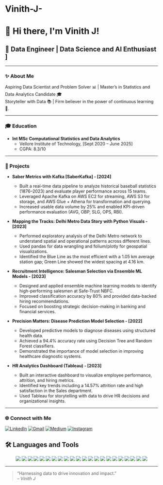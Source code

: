 # Vinith-J-

# 👋 Hi there, I'm Vinith J!

## 🚀 Data Engineer | Data Science and AI Enthusiast ]

---

### ✨ About Me

Aspiring Data Scientist and Problem Solver 📊 | Master’s in Statistics and Data Analytics Candidate 🎓  
Storyteller with Data 📚 | Firm believer in the power of continuous learning 🔁.

---

### 🎓 Education

- **Int MSc Computational Statistics and Data Analytics**
  - Vellore Institute of Technology, [Sept 2020 – June 2025]
  - CGPA: 8.3/10
---

### 💼 Projects

- **Saber Metrics with Kafka [SaberKafka] - [2024]**  
  - Built a real-time data pipeline to analyze historical baseball statistics (1876–2023) and evaluate player performance across 15 teams.  
  - Leveraged Apache Kafka on AWS EC2 for streaming, AWS S3 for storage, and AWS Glue + Athena for transformation and querying.  
  - Increased usable data volume by 25% and enabled KPI-driven performance evaluation (AVG, OBP, SLG, OPS, RBI).

- **Mapping the Tracks: Delhi Metro Data Story with Python Visuals - [2023]**  
  - Performed exploratory analysis of the Delhi Metro network to understand spatial and operational patterns across different lines.  
  - Used pandas for data wrangling and folium/plotly for geospatial visualizations.  
  - Identified the Blue Line as the most efficient with a 1.05 km average station gap; Green Line showed the widest spacing at 4.16 km.

- **Recruitment Intelligence: Salesman Selection via Ensemble ML Models - [2023]**  
  - Designed and applied ensemble machine learning models to identify high-performing salesmen at Safe-Trust NBFC.  
  - Improved classification accuracy by 80% and provided data-backed hiring recommendations.  
  - Focused on boosting strategic decision-making in banking and financial services.

- **Precision Matters: Disease Prediction Model Selection - [2022]**  
  - Developed predictive models to diagnose diseases using structured health data.  
  - Achieved a 94.4% accuracy rate using Decision Tree and Random Forest classifiers.  
  - Demonstrated the importance of model selection in improving healthcare diagnostic systems.

- **HR Analytics Dashboard (Tableau) - [2023]**  
  - Built an interactive dashboard to visualize employee performance, attrition, and hiring metrics.  
  - Identified key trends including a 14.57% attrition rate and high satisfaction in the Sales department.  
  - Used Tableau for storytelling with data to drive HR decisions and organizational insights.


---

### 🌐 Connect with Me

[![LinkedIn](https://img.shields.io/badge/LinkedIn-blue?logo=linkedin&style=for-the-badge)](https://www.linkedin.com/in/vinith-j/)
[![Gmail](https://img.shields.io/badge/Gmail-D14836?logo=gmail&logoColor=white&style=for-the-badge)](mailto:vinith.jb318@gmail.com)
[![Medium](https://img.shields.io/badge/Medium-black?logo=medium&logoColor=white&style=for-the-badge)](https://medium.com/@vinith.jb318)
[![Instagram](https://img.shields.io/badge/Instagram-E4405F?logo=instagram&logoColor=white&style=for-the-badge)](https://www.instagram.com/_vinith_31_/)
<!-- [![YouTube](https://img.shields.io/badge/YouTube-FF0000?logo=youtube&logoColor=white&style=for-the-badge)](https://www.youtube.com/channel/your-channel-id) -->




## 🛠️ Languages and Tools

<p align="center">
  <!-- Programming Languages -->
  <img src="https://img.shields.io/badge/Python-3776AB?style=flat&logo=python&logoColor=white" />
  <img src="https://img.shields.io/badge/R-276DC3?style=flat&logo=r&logoColor=white" />
  <img src="https://img.shields.io/badge/Java-007396?style=flat&logo=java&logoColor=white" />
  <img src="https://img.shields.io/badge/SQL-4479A1?style=flat&logo=postgresql&logoColor=white" />

  <!-- Data Science & ML -->
  <img src="https://img.shields.io/badge/Numpy-013243?style=flat&logo=numpy&logoColor=white" />
  <img src="https://img.shields.io/badge/Pandas-150458?style=flat&logo=pandas&logoColor=white" />
  <img src="https://img.shields.io/badge/Scikit--Learn-F7931E?style=flat&logo=scikit-learn&logoColor=white" />
  <img src="https://img.shields.io/badge/Matplotlib-11557C?style=flat&logo=matplotlib&logoColor=white" />
  <img src="https://img.shields.io/badge/Seaborn-2D5D7B?style=flat" />
  <img src="https://img.shields.io/badge/Plotly-3F4F75?style=flat&logo=plotly&logoColor=white" />
  <img src="https://img.shields.io/badge/Machine%20Learning-000000?style=flat&logo=probot&logoColor=white" />
  <img src="https://img.shields.io/badge/Deep%20Learning-8A2BE2?style=flat&logo=tensorflow&logoColor=white" />
  <img src="https://img.shields.io/badge/EDA-00BFFF?style=flat" />
  <img src="https://img.shields.io/badge/Time%20Series%20Analysis-FF8C00?style=flat" />

  <!-- Data Visualization Tools -->
  <img src="https://img.shields.io/badge/Tableau-E97627?style=flat&logo=tableau&logoColor=white" />
  <img src="https://img.shields.io/badge/Power%20BI-F2C811?style=flat&logo=powerbi&logoColor=black" />
  <img src="https://img.shields.io/badge/Excel-217346?style=flat&logo=microsoft-excel&logoColor=white" />

  <!-- Big Data & Cloud -->
  <img src="https://img.shields.io/badge/Apache%20Spark-E25A1C?style=flat&logo=apachespark&logoColor=white" />
  <img src="https://img.shields.io/badge/Snowflake-29B5E8?style=flat&logo=snowflake&logoColor=white" />
  <img src="https://img.shields.io/badge/AWS-232F3E?style=flat&logo=amazon-aws&logoColor=white" />
  <img src="https://img.shields.io/badge/DataBricks-FF3621?style=flat&logo=databricks&logoColor=white" />

  <!-- Tools -->
  <img src="https://img.shields.io/badge/DBeaver-372923?style=flat&logoColor=white" />
</p>

---

> “Harnessing data to drive innovation and impact.”  
> *– Vinith J*



